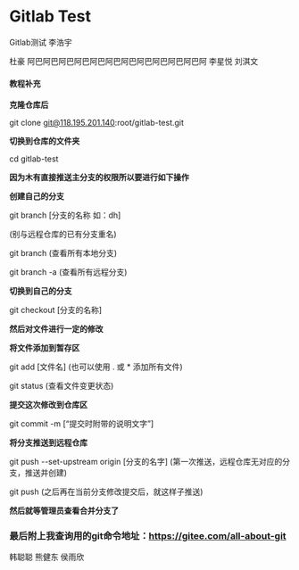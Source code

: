 # Gitlab Test

Gitlab测试
李浩宇

杜豪     阿巴阿巴阿巴阿巴阿巴阿巴阿巴阿巴阿巴阿巴阿巴阿 李星悦 刘淇文

#### 教程补充

**克隆仓库后**

git clone git@118.195.201.140:root/gitlab-test.git

**切换到仓库的文件夹**

cd gitlab-test

**因为木有直接推送主分支的权限所以要进行如下操作**

**创建自己的分支**

git branch [分支的名称 如：dh]

(别与远程仓库的已有分支重名)

git branch (查看所有本地分支)

git branch -a (查看所有远程分支)

**切换到自己的分支**

git checkout [分支的名称]

**然后对文件进行一定的修改**

**将文件添加到暂存区**

git add [文件名]    (也可以使用 . 或 * 添加所有文件)

git status (查看文件变更状态)

**提交这次修改到仓库区**

git commit -m [“提交时附带的说明文字”]

**将分支推送到远程仓库**

git push --set-upstream origin [分支的名字]   (第一次推送，远程仓库无对应的分支，推送并创建)

git push   (之后再在当前分支修改提交后，就这样子推送)

**然后就等管理员查看合并分支了**

### 最后附上我查询用的git命令地址：https://gitee.com/all-about-git

韩聪聪 熊健东 侯雨欣
